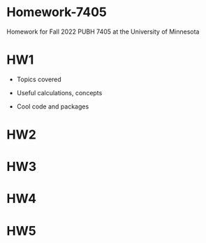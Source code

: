# Homework-7405
Homework for Fall 2022 PUBH 7405 at the University of Minnesota 

# HW1

* Topics covered 

* Useful calculations, concepts 

* Cool code and packages 

# HW2

# HW3

# HW4

# HW5
